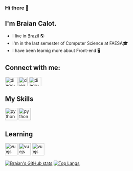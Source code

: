 ### Hi there 👋
## I'm Braian Calot.
- I live in Brazil 🌎
- I'm in the last semester of Computer Science at FAESA🎓
- I have been learnig more about Front-end 🖥️

## Connect with me:
<a href="https://www.linkedin.com/in/braiancalot/" target="_blank">
<img align="center" alt="diego-linkedin" height="30" width="40" src="https://cdn.jsdelivr.net/gh/devicons/devicon/icons/linkedin/linkedin-original.svg" style="max-width:100%;">
</a>
<a href="https://www.instagram.com/braian.calot/" target="_blank">
<img align="center" alt="diego-instagram" height="30" width="30" src="https://seeklogo.com/images/I/instagram-new-2016-logo-D9D42A0AD4-seeklogo.com.png" style="max-width:100%;">
</a>
<a href="https://www.facebook.com/braian.calot/" target="_blank">
<img align="center" alt="diego-instagram" height="30" width="40" src="https://cdn.jsdelivr.net/gh/devicons/devicon/icons/facebook/facebook-original.svg" style="max-width:100%;">
</a>

## My Skills
<img src="https://cdn.jsdelivr.net/gh/devicons/devicon/icons/java/java-original.svg" alt="python" width="40" height="40" style="max-width:100%;"></img>
<img src="https://cdn.jsdelivr.net/gh/devicons/devicon/icons/python/python-original.svg" alt="python" width="40" height="40" style="max-width:100%;"></img>

## Learning
<img src="https://cdn.jsdelivr.net/gh/devicons/devicon/icons/html5/html5-original.svg" alt="vuejs" width="40" height="40" style="max-width:100%;"></img>
<img src="https://cdn.jsdelivr.net/gh/devicons/devicon/icons/css3/css3-original.svg" alt="vuejs" width="40" height="40" style="max-width:100%;"></img>
<img src="https://cdn.jsdelivr.net/gh/devicons/devicon/icons/javascript/javascript-plain.svg" alt="vuejs" width="40" height="40" style="max-width:100%;"></img>



[![Braian's GitHub stats](https://github-readme-stats.vercel.app/api?username=braiancalot&theme=gotham&show_icons=true)](https://github.com/braiancalot/github-readme-stats)
[![Top Langs](https://github-readme-stats.vercel.app/api/top-langs/?username=braiancalot&theme=gotham&show_icons=true)](https://github.com/braiancalot/github-readme-stats)



<!--
**braiancalot/braiancalot** is a ✨ _special_ ✨ repository because its `README.md` (this file) appears on your GitHub profile.

Here are some ideas to get you started:

- 🔭 I’m currently working on ...
- 🌱 I’m currently learning ...
- 👯 I’m looking to collaborate on ...
- 🤔 I’m looking for help with ...
- 💬 Ask me about ...
- 📫 How to reach me: ...
- 😄 Pronouns: ...
- ⚡ Fun fact: ...
-->
